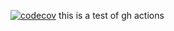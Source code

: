 [![codecov](https://codecov.io/gh/theendlessriver13/gh-action-test/branch/master/graph/badge.svg)](https://codecov.io/gh/theendlessriver13/gh-action-test)
this is a test of gh actions
